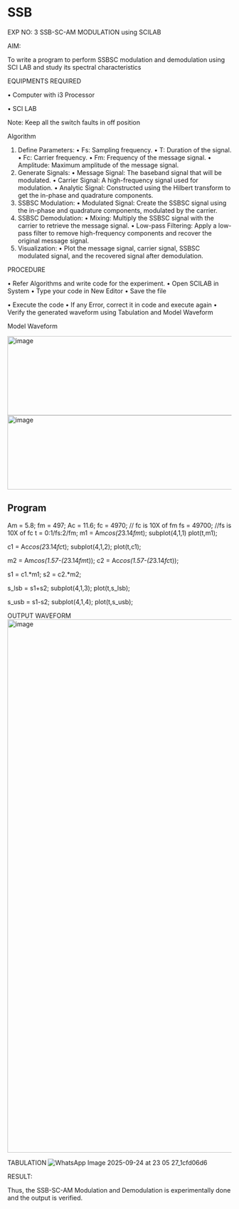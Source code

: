 # SSB

EXP NO: 3	SSB-SC-AM MODULATION using SCILAB

AIM:

To write a program to perform SSBSC modulation and demodulation using SCI LAB and study its spectral characteristics

EQUIPMENTS REQUIRED

•	Computer with i3 Processor

•	SCI LAB

Note: Keep all the switch faults in off position


Algorithm
1.	Define Parameters:
•	Fs: Sampling frequency.
•	T: Duration of the signal.
•	Fc: Carrier frequency.
•	Fm: Frequency of the message signal.
•	Amplitude: Maximum amplitude of the message signal.
2.	Generate Signals:
•	Message Signal: The baseband signal that will be modulated.
•	Carrier Signal: A high-frequency signal used for modulation.
•	Analytic Signal: Constructed using the Hilbert transform to get the in-phase and quadrature components.
3.	SSBSC Modulation:
•	Modulated Signal: Create the SSBSC signal using the in-phase and quadrature components, modulated by the carrier.
4.	SSBSC Demodulation:
•	Mixing: Multiply the SSBSC signal with the carrier to retrieve the message signal.
•	Low-pass Filtering: Apply a low-pass filter to remove high-frequency components and recover the original message signal.
5.	Visualization:
•	Plot the message signal, carrier signal, SSBSC modulated signal, and the recovered signal after demodulation.


PROCEDURE

•	Refer Algorithms and write code for the experiment.
•	Open SCILAB in System
•	Type your code in New Editor
•	Save the file
 
•	Execute the code
•	If any Error, correct it in code and execute again
•	Verify the generated waveform using Tabulation and Model Waveform

Model Waveform

<img width="704" height="178" alt="image" src="https://github.com/user-attachments/assets/32ee29b3-0d95-4192-9762-972d50c05c90" />
<img width="706" height="167" alt="image" src="https://github.com/user-attachments/assets/bff0d8fd-d679-444e-af37-0b34585853c1" />

Program
---
Am = 5.8;
fm = 497;
Ac = 11.6;
fc = 4970;  // fc is 10X of fm
fs = 49700; //fs is 10X of fc
t = 0:1/fs:2/fm;
m1 = Am*cos(2*3.14*fm*t);
subplot(4,1,1)
plot(t,m1);

c1 = Ac*cos(2*3.14*fc*t);
subplot(4,1,2);
plot(t,c1);

m2 = Am*cos(1.57-(2*3.14*fm*t));
c2 = Ac*cos(1.57-(2*3.14*fc*t));

s1 = c1.*m1;
s2 = c2.*m2;

s_lsb = s1+s2;
subplot(4,1,3);
plot(t,s_lsb);

s_usb = s1-s2;
subplot(4,1,4);
plot(t,s_usb);



OUTPUT WAVEFORM
<img width="1919" height="1199" alt="image" src="https://github.com/user-attachments/assets/6a11e7a4-a47a-498b-9d35-c455413c7bb4" />


TABULATION
![WhatsApp Image 2025-09-24 at 23 05 27_1cfd06d6](https://github.com/user-attachments/assets/b949392a-85dc-4492-ac8f-b37b29d184f5)

RESULT:

Thus, the SSB-SC-AM Modulation and Demodulation is experimentally done and the output is verified.





